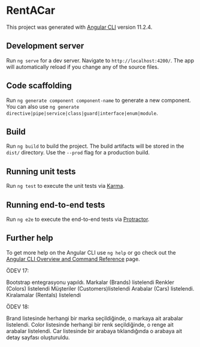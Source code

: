 # RentACar

This project was generated with [Angular CLI](https://github.com/angular/angular-cli) version 11.2.4.

## Development server

Run `ng serve` for a dev server. Navigate to `http://localhost:4200/`. The app will automatically reload if you change any of the source files.

## Code scaffolding

Run `ng generate component component-name` to generate a new component. You can also use `ng generate directive|pipe|service|class|guard|interface|enum|module`.

## Build

Run `ng build` to build the project. The build artifacts will be stored in the `dist/` directory. Use the `--prod` flag for a production build.

## Running unit tests

Run `ng test` to execute the unit tests via [Karma](https://karma-runner.github.io).

## Running end-to-end tests

Run `ng e2e` to execute the end-to-end tests via [Protractor](http://www.protractortest.org/).

## Further help

To get more help on the Angular CLI use `ng help` or go check out the [Angular CLI Overview and Command Reference](https://angular.io/cli) page.

ÖDEV 17:

Bootstrap entegrasyonu yapıldı.
Markalar (Brands) listelendi
Renkler (Colors) listelendi
Müşteriler (Customers)listelendi
Arabalar (Cars) listelendi. 
Kiralamalar (Rentals) listelendi 

ÖDEV 18:

Brand listesinde herhangi bir marka seçildiğinde, o markaya ait arabalar listelendi.
Color listesinde herhangi bir renk seçildiğinde, o renge ait arabalar listelendi.
Car listesinde bir arabaya tıklandığında o arabaya ait detay sayfası oluşturuldu.

